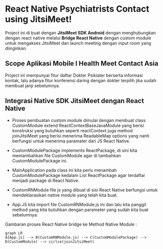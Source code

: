 # React Native Psychiatrists Contact using JitsiMeet!

Project ini di buat dengan **JitsiMeet SDK Android** dengan menghubungkan dengan react native melalui **Bridge React Native** dengan custom module untuk mengakses JitsiMeet dan launch meeting dengan input room yang diinginkan.

## Scope Aplikasi Mobile I Health Meet Contact Asia

Project ini mempunyai fitur daftar Dokter Psikiater berserta informasi kontak, lalu adanya fitur konferensi daring dengan dokter terpilih jika sudah membuat janji sebelumnya.

## Integrasi Native SDK JitsiMeet dengan React Native

- Proses pembuatan custom module dimulai dengan membuat class CustomModule extend ReactContextBaseJavaModule yang berisi konstruksi yang butuhkan seperti reactContext juga method joinJitsiMeet yang berisi menerima ReadableMap options yang nanti berfungsi untuk menerima paramater dari JS React Native. 

- CustomModulePackage implements ReactPackage, di sini kita memambahkan file CustomModule agar di tambahkan CustomModulePackage ini.

- MainApplication pada class ini kita perlu menambah CustomModulePackage kedalam List ReactPackage agar terdaftar menjadi package di React Native.

- CustomRNModule file js yang dibuat di sisi React Native berfungsi untuk  mendeklarasikan native module yang telah kita buat.

- App.JS kita import file CustomRNModule.js ini dan lalu kita panggil method yang kita butuhkan dengan parameter yang sudah kita buat sebelumnya.

Gambaran proses React Native bridge ke Method Native Module :

```mermaid
graph LR
A[App.js] --> B(CustomRNModule.js) --> C(CustomModulePackage) --> D(CustomModule) --> cirlce(joinJitsiMeet)
```
